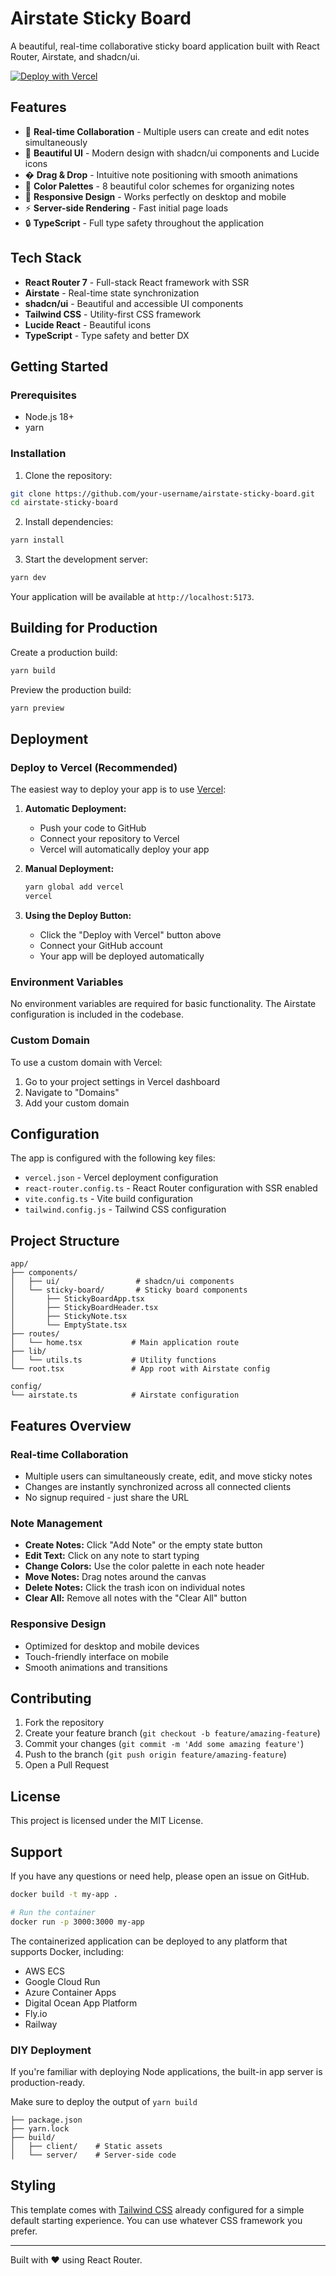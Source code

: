 # Airstate Sticky Board

A beautiful, real-time collaborative sticky board application built with React Router, Airstate, and shadcn/ui.

[![Deploy with Vercel](https://vercel.com/button)](https://vercel.com/new/clone?repository-url=https://github.com/your-username/airstate-sticky-board)

## Features

- 🚀 **Real-time Collaboration** - Multiple users can create and edit notes simultaneously
- 🎨 **Beautiful UI** - Modern design with shadcn/ui components and Lucide icons
- �️ **Drag & Drop** - Intuitive note positioning with smooth animations
- 🎨 **Color Palettes** - 8 beautiful color schemes for organizing notes
- 📱 **Responsive Design** - Works perfectly on desktop and mobile
- ⚡️ **Server-side Rendering** - Fast initial page loads
- 🔒 **TypeScript** - Full type safety throughout the application

## Tech Stack

- **React Router 7** - Full-stack React framework with SSR
- **Airstate** - Real-time state synchronization
- **shadcn/ui** - Beautiful and accessible UI components
- **Tailwind CSS** - Utility-first CSS framework
- **Lucide React** - Beautiful icons
- **TypeScript** - Type safety and better DX

## Getting Started

### Prerequisites

- Node.js 18+ 
- yarn

### Installation

1. Clone the repository:
```bash
git clone https://github.com/your-username/airstate-sticky-board.git
cd airstate-sticky-board
```

2. Install dependencies:
```bash
yarn install
```

3. Start the development server:
```bash
yarn dev
```

Your application will be available at `http://localhost:5173`.

## Building for Production

Create a production build:

```bash
yarn build
```

Preview the production build:

```bash
yarn preview
```

## Deployment

### Deploy to Vercel (Recommended)

The easiest way to deploy your app is to use [Vercel](https://vercel.com/):

1. **Automatic Deployment:**
   - Push your code to GitHub
   - Connect your repository to Vercel
   - Vercel will automatically deploy your app

2. **Manual Deployment:**
   ```bash
   yarn global add vercel
   vercel
   ```

3. **Using the Deploy Button:**
   - Click the "Deploy with Vercel" button above
   - Connect your GitHub account
   - Your app will be deployed automatically

### Environment Variables

No environment variables are required for basic functionality. The Airstate configuration is included in the codebase.

### Custom Domain

To use a custom domain with Vercel:
1. Go to your project settings in Vercel dashboard
2. Navigate to "Domains" 
3. Add your custom domain

## Configuration

The app is configured with the following key files:

- `vercel.json` - Vercel deployment configuration
- `react-router.config.ts` - React Router configuration with SSR enabled
- `vite.config.ts` - Vite build configuration
- `tailwind.config.js` - Tailwind CSS configuration

## Project Structure

```
app/
├── components/
│   ├── ui/                 # shadcn/ui components
│   └── sticky-board/       # Sticky board components
│       ├── StickyBoardApp.tsx
│       ├── StickyBoardHeader.tsx
│       ├── StickyNote.tsx
│       └── EmptyState.tsx
├── routes/
│   └── home.tsx           # Main application route
├── lib/
│   └── utils.ts           # Utility functions
└── root.tsx               # App root with Airstate config

config/
└── airstate.ts            # Airstate configuration
```

## Features Overview

### Real-time Collaboration
- Multiple users can simultaneously create, edit, and move sticky notes
- Changes are instantly synchronized across all connected clients
- No signup required - just share the URL

### Note Management
- **Create Notes:** Click "Add Note" or the empty state button
- **Edit Text:** Click on any note to start typing
- **Change Colors:** Use the color palette in each note header
- **Move Notes:** Drag notes around the canvas
- **Delete Notes:** Click the trash icon on individual notes
- **Clear All:** Remove all notes with the "Clear All" button

### Responsive Design
- Optimized for desktop and mobile devices
- Touch-friendly interface on mobile
- Smooth animations and transitions

## Contributing

1. Fork the repository
2. Create your feature branch (`git checkout -b feature/amazing-feature`)
3. Commit your changes (`git commit -m 'Add some amazing feature'`)
4. Push to the branch (`git push origin feature/amazing-feature`)
5. Open a Pull Request

## License

This project is licensed under the MIT License.

## Support

If you have any questions or need help, please open an issue on GitHub.

```bash
docker build -t my-app .

# Run the container
docker run -p 3000:3000 my-app
```

The containerized application can be deployed to any platform that supports Docker, including:

- AWS ECS
- Google Cloud Run
- Azure Container Apps
- Digital Ocean App Platform
- Fly.io
- Railway

### DIY Deployment

If you're familiar with deploying Node applications, the built-in app server is production-ready.

Make sure to deploy the output of `yarn build`

```
├── package.json
├── yarn.lock
├── build/
│   ├── client/    # Static assets
│   └── server/    # Server-side code
```

## Styling

This template comes with [Tailwind CSS](https://tailwindcss.com/) already configured for a simple default starting experience. You can use whatever CSS framework you prefer.

---

Built with ❤️ using React Router.
